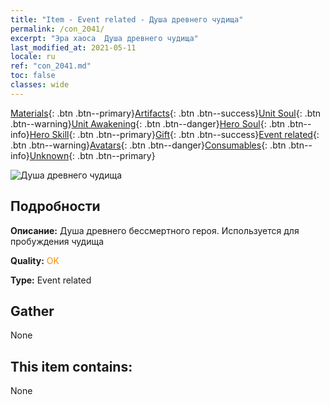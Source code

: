 ```yaml
---
title: "Item - Event related - Душа древнего чудища"
permalink: /con_2041/
excerpt: "Эра хаоса  Душа древнего чудища"
last_modified_at: 2021-05-11
locale: ru
ref: "con_2041.md"
toc: false
classes: wide
---
```

 [Materials](/ItemsRU/){: .btn .btn--primary}[Artifacts](/ItemsRU/Artifacts/){: .btn .btn--success}[Unit Soul](/ItemsRU/UnitSoul/){: .btn .btn--warning}[Unit Awakening](/ItemsRU/UnitAwakening/){: .btn .btn--danger}[Hero Soul](/ItemsRU/HeroSoul/){: .btn .btn--info}[Hero Skill](/ItemsRU/HeroSkill/){: .btn .btn--primary}[Gift](/ItemsRU/Gift/){: .btn .btn--success}[Event related](/ItemsRU/Events/){: .btn .btn--warning}[Avatars](/ItemsRU/Avatars/){: .btn .btn--danger}[Consumables](/ItemsRU/Consumables/){: .btn .btn--info}[Unknown](/ItemsRU/Unknown/){: .btn .btn--primary}

 ![Душа древнего чудища](/images/t/juexing_407.png)

## Подробности
 **Описание:** Душа древнего бессмертного героя. Используется для пробуждения чудища

 **Quality:** <span style="color: #FF8C00">OK</span>

 **Type:** Event related

## Gather

  None

## This item contains:

  None

